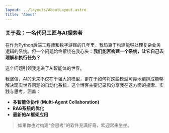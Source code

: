 ```yaml
---
layout: ../layouts/AboutLayout.astro
title: "About"
---
```


### **关于我：一名代码工匠与AI探索者**

在作为Python后端工程师和数字游民的几年里，我热衷于构建能够处理复杂业务逻辑的系统。但一个问题始终萦绕在我心头：**我们能否构建一个系统，让它自己去理解和执行任务？**

这个问题引领我走进了AI智能体的世界。

我坚信，AI的未来不仅在于强大的模型，更在于如何将这些模型可靠地编排成能够解决现实世界问题的自动化系统。这个博客主要记录和分享我在这方面的探索、实践与思考，涵盖：

* **多智能体协作 (Multi-Agent Collaboration)**
* **RAG系统的优化**
* **最新的AI框架应用**

> 如果你也对构建“会思考”的软件充满好奇，欢迎常来坐坐。